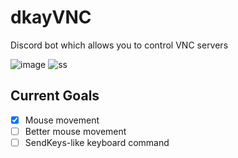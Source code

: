 # dkayVNC
Discord bot which allows you to control VNC servers

![image](https://github.com/xproot/dkayVNC/assets/49620652/357bc7d4-434c-4aa2-b089-f14aec5ef7fd)
![ss](https://github.com/xproot/dkayVNC/assets/49620652/ce31a495-d533-4d38-89b0-2c0d6ecf0c07)

## Current Goals
- [x] Mouse movement
- [ ] Better mouse movement
- [ ] SendKeys-like keyboard command
